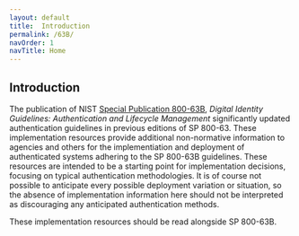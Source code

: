 ```yaml
---
layout: default
title:  Introduction
permalink: /63B/
navOrder: 1  
navTitle: Home  
---
```


## Introduction

The publication of NIST [Special Publication 800-63B](https://doi.org/10.6028/NIST.SP.800-63b), *Digital Identity Guidelines: Authentication and Lifecycle Management* significantly updated authentication guidelines in previous editions of SP 800-63. These implementation resources provide additional non-normative information to agencies and others for the implementiation and deployment of authenticated systems adhering to the SP 800-63B guidelines. These resources are intended to be a starting point for implementation decisions, focusing on typical authentication methodologies. It is of course not possible to anticipate every possible deployment variation or situation, so the absence of implementation information here should not be interpreted as discouraging any anticipated authentication methods.

These implementation resources should be read alongside SP 800-63B. 